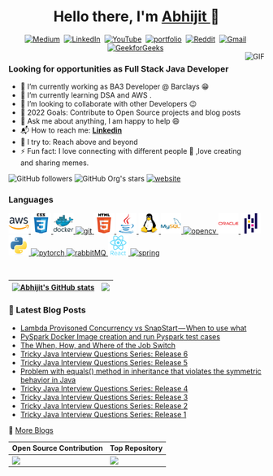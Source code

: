 
<p>
  <h1 align="center"><b>Hello there, I'm <a href="https://abhijitjadhav1998.github.io/" target="_blank">Abhijit </a>👋</b></h1>
</p>

<p align="center">  </p1>  
<a href="https://medium.com/@abhijithjadhav" target="_blank"><img src="https://img.shields.io/badge/Medium-12100E?style=for-the-badge&logo=medium&logoColor=white" alt="Medium" /></a>&nbsp;
<a href="https://www.linkedin.com/in/abhijitjadhav1998/" target="_blank"><img src="https://img.shields.io/badge/linkedin-%230077B5.svg?&style=for-the-badge&logo=linkedin&logoColor=white" alt="LinkedIn" /></a>&nbsp;
<a href="https://www.youtube.com/channel/UCUOtPYV4Qgte60iTOthh3Mg" target="_blank"><img src="https://img.shields.io/badge/YouTube-FF0000?style=for-the-badge&logo=youtube&logoColor=white" alt="YouTube" /></a>&nbsp;
<a href="https://abhijitjadhav1998.github.io/" target="_blank"><img src="https://img.shields.io/badge/Portfolio-Abhijit-brightgreen?style=for-the-badge&logo=appveyor" alt="portfolio" /></a>&nbsp;
<a href="https://www.reddit.com/user/abhijitjadhavaj" target="_blank"><img src="https://img.shields.io/badge/Reddit-FF4500?style=for-the-badge&logo=reddit&logoColor=white" alt="Reddit" /></a>&nbsp;
<a href="mailto:abhijit.jadhav1998@gmail.com?subject=Hello%20Abhijit"><img src="https://img.shields.io/badge/gmail-%23D14836.svg?&style=for-the-badge&logo=gmail&logoColor=white" alt="Gmail"/></a>&nbsp;
<a href="https://auth.geeksforgeeks.org/user/abhijitjadhav1998/articles" target="_blank"><img src="https://img.shields.io/badge/GeeksforGeeks-298D46?style=for-the-badge&logo=geeksforgeeks&logoColor=white" alt="GeekforGeeks" /></a>&nbsp;




<br>

<img align="right" height="270px" alt="GIF" src="https://i.pinimg.com/originals/e4/26/70/e426702edf874b181aced1e2fa5c6cde.gif" />

### Looking for opportunities as Full Stack Java Developer
- 🔭 I’m currently working as BA3 Developer @ Barclays :grin:
- 🌱 I’m currently learning DSA and AWS .
- 👯 I’m looking to collaborate with other Developers :wink:
- 🥅 2022 Goals: Contribute to Open Source projects and blog posts
- 💬 Ask me about anything, I am happy to help :smile:
- 📬 How to reach me: **[Linkedin](https://www.linkedin.com/in/abhijitjadhav1998/)**
- 🧗 I try to: Reach above and beyond 
- ⚡ Fun fact: I love connecting with different people :raised_hands: ,love creating and sharing memes.

![GitHub followers](https://img.shields.io/github/followers/abhijitjadhav1998?style=social)
![GitHub Org's stars](https://img.shields.io/github/stars/abhijitjadhav1998?style=social)
[![website](https://img.shields.io/badge/Portfolio-Abhijit-brightgreen)](https://abhijitjadhav1998.github.io/)

### Languages 
<p align="left"> <a href="https://aws.amazon.com" target="_blank" rel="noreferrer"> <img src="https://raw.githubusercontent.com/devicons/devicon/master/icons/amazonwebservices/amazonwebservices-original-wordmark.svg" alt="aws" width="40" height="40"/> </a> <a href="https://www.w3schools.com/css/" target="_blank" rel="noreferrer"> <img src="https://raw.githubusercontent.com/devicons/devicon/master/icons/css3/css3-original-wordmark.svg" alt="css3" width="40" height="40"/> </a> <a href="https://www.docker.com/" target="_blank" rel="noreferrer"> <img src="https://raw.githubusercontent.com/devicons/devicon/master/icons/docker/docker-original-wordmark.svg" alt="docker" width="40" height="40"/> </a> <a href="https://git-scm.com/" target="_blank" rel="noreferrer"> <img src="https://www.vectorlogo.zone/logos/git-scm/git-scm-icon.svg" alt="git" width="40" height="40"/> </a> <a href="https://www.w3.org/html/" target="_blank" rel="noreferrer"> <img src="https://raw.githubusercontent.com/devicons/devicon/master/icons/html5/html5-original-wordmark.svg" alt="html5" width="40" height="40"/> </a> <a href="https://www.java.com" target="_blank" rel="noreferrer"> <img src="https://raw.githubusercontent.com/devicons/devicon/master/icons/java/java-original.svg" alt="java" width="40" height="40"/> </a> <a href="https://www.linux.org/" target="_blank" rel="noreferrer"> <img src="https://raw.githubusercontent.com/devicons/devicon/master/icons/linux/linux-original.svg" alt="linux" width="40" height="40"/> </a> <a href="https://www.mysql.com/" target="_blank" rel="noreferrer"> <img src="https://raw.githubusercontent.com/devicons/devicon/master/icons/mysql/mysql-original-wordmark.svg" alt="mysql" width="40" height="40"/> </a> <a href="https://opencv.org/" target="_blank" rel="noreferrer"> <img src="https://www.vectorlogo.zone/logos/opencv/opencv-icon.svg" alt="opencv" width="40" height="40"/> </a> <a href="https://www.oracle.com/" target="_blank" rel="noreferrer"> <img src="https://raw.githubusercontent.com/devicons/devicon/master/icons/oracle/oracle-original.svg" alt="oracle" width="40" height="40"/> </a> <a href="https://pandas.pydata.org/" target="_blank" rel="noreferrer"> <img src="https://raw.githubusercontent.com/devicons/devicon/2ae2a900d2f041da66e950e4d48052658d850630/icons/pandas/pandas-original.svg" alt="pandas" width="40" height="40"/> </a> <a href="https://www.python.org" target="_blank" rel="noreferrer"> <img src="https://raw.githubusercontent.com/devicons/devicon/master/icons/python/python-original.svg" alt="python" width="40" height="40"/> </a> <a href="https://pytorch.org/" target="_blank" rel="noreferrer"> <img src="https://www.vectorlogo.zone/logos/pytorch/pytorch-icon.svg" alt="pytorch" width="40" height="40"/> </a> <a href="https://www.rabbitmq.com" target="_blank" rel="noreferrer"> <img src="https://www.vectorlogo.zone/logos/rabbitmq/rabbitmq-icon.svg" alt="rabbitMQ" width="40" height="40"/> </a> <a href="https://reactjs.org/" target="_blank" rel="noreferrer"> <img src="https://raw.githubusercontent.com/devicons/devicon/master/icons/react/react-original-wordmark.svg" alt="react" width="40" height="40"/> </a> <a href="https://spring.io/" target="_blank" rel="noreferrer"> <img src="https://www.vectorlogo.zone/logos/springio/springio-icon.svg" alt="spring" width="40" height="40"/> </a> </p>
<br>

<!-- <p><img align="left" src="https://github-readme-stats.vercel.app/api/top-langs?username=abhijitjadhav1998&show_icons=true&locale=en&layout=compact" alt="abhijitjadhav1998" /></p>
 -->
<!-- <p><img align="center" src="https://github-readme-streak-stats.herokuapp.com/?user=abhijitjadhav1998&" alt="abhijitjadhav1998" /></p>

[![Abhijit's GitHub stats](https://github-readme-stats.vercel.app/api?username=abhijitjadhav1998&hide=contribs,issues&show_icons=true)](https://github.com/anuraghazra/github-readme-stats) -->


| <a href="https://github.com/abhijitjadhav1998"><img align="center" src="https://github-readme-stats.vercel.app/api?username=abhijitjadhav1998&show_icons=true&include_all_commits=true&theme=buefy&hide_border=true&hide=issues,contribs" alt="Abhijit's GitHub stats" /></a> | <a href="https://github.com/abhijitjadhav1998"><img align="center" src="https://github-readme-streak-stats.herokuapp.com/?user=abhijitjadhav1998&layout=compact&theme=buefy&hide_border=true" /></a> |
| ------------- | ------------- |

<!-- | <a href="https://github.com/anuraghazra/github-readme-stats"><img align="center" src="https://github-readme-stats.vercel.app/api?username=anuraghazra&show_icons=true&include_all_commits=true&theme=buefy&hide_border=true" alt="Anurag's github stats" /></a> | <a href="https://github.com/anuraghazra/github-readme-stats"><img align="center" src="https://github-readme-stats.vercel.app/api/top-langs/?username=anuraghazra&layout=compact&theme=buefy&hide_border=true" /></a> |
| ------------- | ------------- | -->




###  📕  Latest Blog Posts
<!-- BLOG-POST-LIST:START -->
- [Lambda Provisoned Concurrency vs SnapStart — When to use what](https://abhijithjadhav.medium.com/lambda-provisoned-concurrency-vs-snapstart-when-to-use-what-9736501e77a5?source=rss-d84b6adcd7dc------2)
- [PySpark Docker Image creation and run Pyspark test cases](https://abhijithjadhav.medium.com/pyspark-docker-image-creation-and-run-pyspark-test-cases-65aba6ff8acc?source=rss-d84b6adcd7dc------2)
- [The When, How, and Where of the Job Switch](https://abhijithjadhav.medium.com/the-when-how-and-where-of-the-job-switch-fd2f22141ba9?source=rss-d84b6adcd7dc------2)
- [Tricky Java Interview Questions Series: Release 6](https://abhijithjadhav.medium.com/tricky-java-interview-questions-series-release-6-bc11ba9a3344?source=rss-d84b6adcd7dc------2)
- [Tricky Java Interview Questions Series: Release 5](https://abhijithjadhav.medium.com/tricky-java-interview-questions-series-release-5-fe394cbdb4af?source=rss-d84b6adcd7dc------2)
- [Problem with equals&lpar;&rpar; method in inheritance that violates the symmetric behavior in Java](https://abhijithjadhav.medium.com/problem-with-equals-method-in-inheritance-that-violates-the-symmetric-behavior-in-java-418b1b58d394?source=rss-d84b6adcd7dc------2)
- [Tricky Java Interview Questions Series: Release 4](https://medium.com/javarevisited/tricky-java-interview-questions-series-release-4-d4bb62951b43?source=rss-d84b6adcd7dc------2)
- [Tricky Java Interview Questions Series: Release 3](https://abhijithjadhav.medium.com/tricky-java-interview-questions-series-release-3-5adf4b2d1abe?source=rss-d84b6adcd7dc------2)
- [Tricky Java Interview Questions Series: Release 2](https://abhijithjadhav.medium.com/tricky-java-interview-questions-series-release-2-88b05a665536?source=rss-d84b6adcd7dc------2)
- [Tricky Java Interview Questions Series: Release 1](https://abhijithjadhav.medium.com/tricky-java-interview-questions-series-release-1-edad8c84ca30?source=rss-d84b6adcd7dc------2)
<!-- BLOG-POST-LIST:END -->
🔖 [More Blogs](https://medium.com/@abhijithjadhav) 

| Open Source Contribution |Top Repository|
| ------------- | ------------- |
|<a href="https://github.com/experience-ml/cartoonize"><img align="center" src="https://github-readme-stats.vercel.app/api/pin/?username=experience-ml&repo=cartoonize&theme=buefy" /></a>|<a href="https://github.com/abhijitjadhav1998/Deepfake_detection_using_deep_learning"><img align="center" src="https://github-readme-stats.vercel.app/api/pin/?username=abhijitjadhav1998&repo=Deepfake_detection_using_deep_learning&theme=buefy" /></a>|
